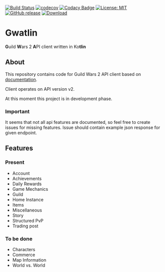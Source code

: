 [![Build Status](https://travis-ci.org/Kryszak/gwatlin.svg?branch=master)](https://travis-ci.org/Kryszak/gwatlin)
[![codecov](https://codecov.io/gh/Kryszak/gwatlin/branch/master/graph/badge.svg)](https://codecov.io/gh/Kryszak/gwatlin)
[![Codacy Badge](https://api.codacy.com/project/badge/Grade/cd1b40830b484dafb1150f3314eb6de2)](https://www.codacy.com/manual/Kryszak/gwatlin?utm_source=github.com&amp;utm_medium=referral&amp;utm_content=Kryszak/gwatlin&amp;utm_campaign=Badge_Grade)
[![License: MIT](https://img.shields.io/badge/License-MIT-yellow.svg)](https://opensource.org/licenses/MIT)
[![GitHub release](https://img.shields.io/github/v/release/Kryszak/gwatlin)](https://GitHub.com/Kryszak/gwatlin/releases/)
[ ![Download](https://api.bintray.com/packages/kryszak/guildwars2/gwatlin/images/download.svg) ](https://bintray.com/kryszak/guildwars2/gwatlin/_latestVersion)

# Gwatlin
**G**uild **W**ars 2 **A**PI client written in Ko**tlin**

## About
This repository contains code for Guild Wars 2 API client based on [documentation](https://wiki.guildwars2.com/wiki/API:Main).

Client operates on API version v2.

At this moment this project is in development phase.

### Important
It seems that not all api features are documented, so feel free to create issues for missing features.
Issue should contain example json response for given endpoint.

## Features
### Present
-   Account
-   Achievements
-   Daily Rewards
-   Game Mechanics
-   Guild 
-   Home Instance
-   Items
-   Miscellaneous
-   Story
-   Structured PvP
-   Trading post

### To be done 
-   Characters
-   Commerce
-   Map Information
-   World vs. World
